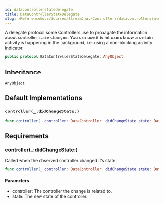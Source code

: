```yaml
---
id: datacontrollerstatedelegate 
title: DataControllerStateDelegate
slug: /ReferenceDocs/Sources/StreamChat/Controllers/datacontrollerstatedelegate
---
```


A delegate protocol some Controllers use to propagate the information about controller `state` changes. You can use it to let
users know a certain activity is happening in the background, i.e. using a non-blocking activity indicator.

``` swift
public protocol DataControllerStateDelegate: AnyObject 
```

## Inheritance

`AnyObject`

## Default Implementations

### `controller(_:didChangeState:)`

``` swift
func controller(_ controller: DataController, didChangeState state: DataController.State) 
```

## Requirements

### controller(\_:​didChangeState:​)

Called when the observed controller changed it's state.

``` swift
func controller(_ controller: DataController, didChangeState state: DataController.State)
```

#### Parameters

  - controller: The controller the change is related to.
  - state: The new state of the controller.
